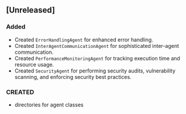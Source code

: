 ## [Unreleased]
### Added
- Created `ErrorHandlingAgent` for enhanced error handling.
- Created `InterAgentCommunicationAgent` for sophisticated inter-agent communication.
- Created `PerformanceMonitoringAgent` for tracking execution time and resource usage.
- Created `SecurityAgent` for performing security audits, vulnerability scanning, and enforcing security best practices.

### CREATED
- directories for agent classes